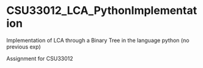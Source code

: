 # CSU33012_LCA_PythonImplementation
Implementation of LCA through a Binary Tree in the language python (no previous exp)

Assignment for CSU33012
